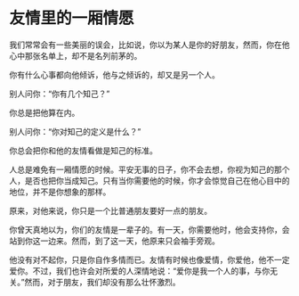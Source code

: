 # 友情里的一厢情愿

我们常常会有一些美丽的误会，比如说，你以为某人是你的好朋友，然而，你在他心中那张名单上，却不是名列前茅的。 

你有什么心事都向他倾诉，他与之倾诉的，却又是另一个人。 

别人问你：“你有几个知己？” 

你总是把他算在内。 

别人问你：“你对知己的定义是什么？” 

你总会把你和他的友情看做是知己的标准。 

人总是难免有一厢情愿的时候。平安无事的日子，你不会去想，你视为知己的那个人，是否也把你当成知己。只有当你需要他的时候，你才会惊觉自己在他心目中的地位，并不是你想象的那样。 

原来，对他来说，你只是一个比普通朋友要好一点的朋友。 

你曾天真地以为，你们的友情是一辈子的。有一天，你需要他时，他会支持你，会站到你这一边来。然而，到了这一天，他原来只会袖手旁观。 

他没有对不起你，只是你自作多情而已。友情有时候也像爱情，你爱他，他不一定爱你。不过，我们也许会对所爱的人深情地说：“爱你是我一个人的事，与你无关。”然而，对于朋友，我们却没有那么壮怀激烈。